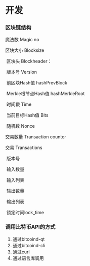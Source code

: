 # 开发



### **区块链结构**

魔法数 Magic no

区块大小 Blocksize

​		区块头 Blockheader：

​		版本号 Version

​		前区块Hash值 hashPrevBlock

​		Merkle根节点Hash值 hashMerkleRoot

​		时间戳 Time

​		当前目标Hash值 Bits

​		随机数 Nonce

交易数量 Transaction counter

交易 Transactions

​       	版本号

​       	输入数量

​       	输入列表

​       	输出数量

​       	输出列表

​       	锁定时间lock_time



### **调用比特币API的方式**

1. 通过bitcoind-qt
2. 通过bitcoind-cli
3. 通过curl
4. 通过语言库调用